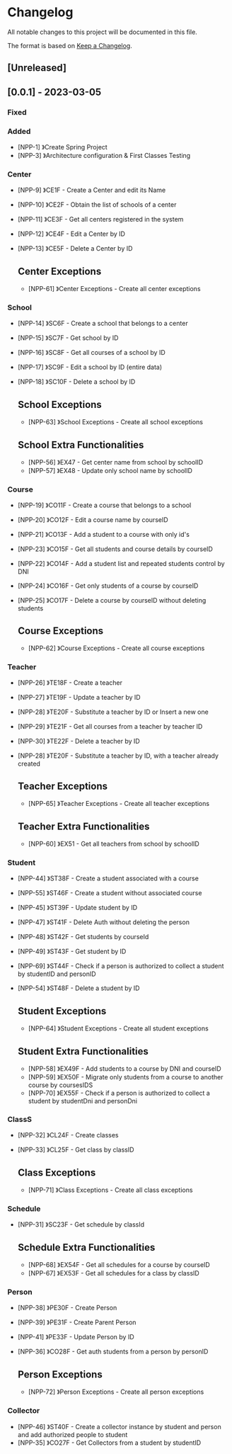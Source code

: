 # Changelog

All notable changes to this project will be documented in this file.

The format is based on [Keep a Changelog](https://keepachangelog.com/en/1.0.0/).

## [Unreleased]

## [0.0.1] - 2023-03-05

### Fixed

### Added

- [NPP-1] 》Create Spring Project 
- [NPP-3] 》Architecture configuration & First Classes Testing

### Center 

- [NPP-9] 》CE1F - Create a Center and edit its Name
- [NPP-10] 》CE2F - Obtain the list of schools of a center
- [NPP-11] 》CE3F - Get all centers registered in the system
- [NPP-12] 》CE4F - Edit a Center by ID
- [NPP-13] 》CE5F - Delete a Center by ID

    ## Center Exceptions
    
    - [NPP-61] 》Center Exceptions - Create all center exceptions


### School

- [NPP-14] 》SC6F - Create a school that belongs to a center
- [NPP-15] 》SC7F - Get school by ID
- [NPP-16] 》SC8F - Get all courses of a school by ID
- [NPP-17] 》SC9F - Edit a school by ID (entire data)
- [NPP-18] 》SC10F - Delete a school by ID

    ## School Exceptions

    - [NPP-63] 》School Exceptions - Create all school exceptions
    
    ## School Extra Functionalities

    - [NPP-56] 》EX47 - Get center name from school by schoolID
    - [NPP-57] 》EX48 - Update only school name by schoolID
     

### Course

- [NPP-19] 》CO11F - Create a course that belongs to a school
- [NPP-20] 》CO12F - Edit a course name by courseID
- [NPP-21] 》CO13F - Add a student to a course with only id's
- [NPP-23] 》CO15F - Get all students and course details by courseID
- [NPP-22] 》CO14F - Add a student list and repeated students control by DNI
- [NPP-24] 》CO16F - Get only students of a course by courseID
- [NPP-25] 》CO17F - Delete a course by courseID without deleting students

    ## Course Exceptions
    
    - [NPP-62] 》Course Exceptions - Create all course exceptions

### Teacher

- [NPP-26] 》TE18F - Create a teacher  
- [NPP-27] 》TE19F - Update a teacher by ID
- [NPP-28] 》TE20F - Substitute a teacher by ID or Insert a new one
- [NPP-29] 》TE21F - Get all courses from a teacher by teacher ID
- [NPP-30] 》TE22F - Delete a teacher by ID
- [NPP-28] 》TE20F - Substitute a teacher by ID, with a teacher already created

    ## Teacher Exceptions

    - [NPP-65] 》Teacher Exceptions - Create all teacher exceptions

    ## Teacher Extra Functionalities

    - [NPP-60] 》EX51 - Get all teachers from school by schoolID

### Student

- [NPP-44] 》ST38F - Create a student associated with a course
- [NPP-55] 》ST46F - Create a student without associated course
- [NPP-45] 》ST39F - Update student by ID
- [NPP-47] 》ST41F - Delete Auth without deleting the person
- [NPP-48] 》ST42F - Get students by courseId
- [NPP-49] 》ST43F - Get student by ID
- [NPP-69] 》ST44F - Check if a person is authorized to collect a student by studentID and personID
- [NPP-54] 》ST48F - Delete a student by ID

    ## Student Exceptions

    - [NPP-64] 》Student Exceptions - Create all student exceptions

    ## Student Extra Functionalities

    - [NPP-58] 》EX49F - Add students to a course by DNI and courseID
    - [NPP-59] 》EX50F - Migrate only students from a course to another course by coursesIDS
    - [NPP-70] 》EX55F - Check if a person is authorized to collect a student by studentDni and personDni


### ClassS

- [NPP-32] 》CL24F - Create classes 
- [NPP-33] 》CL25F - Get class by classID

    ## Class Exceptions

    - [NPP-71] 》Class Exceptions - Create all class exceptions

### Schedule

- [NPP-31] 》SC23F - Get schedule by classId

    ## Schedule Extra Functionalities
    
    - [NPP-68] 》EX54F - Get all schedules for a course by courseID
    - [NPP-67] 》EX53F - Get all schedules for a class by classID

### Person

- [NPP-38] 》PE30F - Create Person
- [NPP-39] 》PE31F - Create Parent Person
- [NPP-41] 》PE33F - Update Person by ID
- [NPP-36] 》CO28F - Get auth students from a person by personID

    ## Person Exceptions

    - [NPP-72] 》Person Exceptions - Create all person exceptions

### Collector

- [NPP-46] 》ST40F - Create a collector instance by student and person and add authorized people to student 
- [NPP-35] 》CO27F - Get Collectors from a student by studentID

